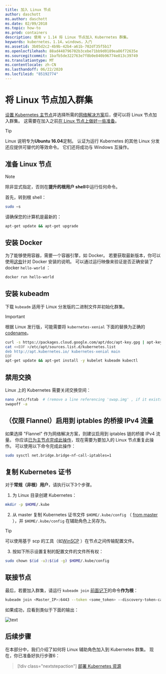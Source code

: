 ```yaml
---
title: 加入 Linux 节点
author: daschott
ms.author: daschott
ms.date: 02/09/2018
ms.topic: how-to
ms.prod: containers
description: 使用 v 1.14 将 Linux 节点加入 Kubernetes 群集。
keywords: kubernetes，1.14，windows，入门
ms.assetid: 3b05d2c2-4b9b-42b4-a61b-702df35f5b17
ms.openlocfilehash: 88ad448796702b3cebe71bb9d0189ea86f72635e
ms.sourcegitcommit: 1bafb5de322763e7f8b0e840b96774e813c39749
ms.translationtype: MT
ms.contentlocale: zh-CN
ms.lasthandoff: 06/22/2020
ms.locfileid: "85192774"
---
```

# <a name="joining-linux-nodes-to-a-cluster"></a>将 Linux 节点加入群集

[设置 Kubernetes 主节点](creating-a-linux-master.md)并选择所需的[网络解决方案](network-topologies.md)后，便可以将 Linux 节点加入群集。 这需要在加入之前[在 Linux 节点上做好一些准备](joining-linux-workers.md#preparing-a-linux-node)。
> [!tip]
> Linux 说明专为**Ubuntu 16.04**定制。 认证为运行 Kubernetes 的其他 Linux 分发还应提供可替代的等效命令。 它们还将成功与 Windows 互操作。

## <a name="preparing-a-linux-node"></a>准备 Linux 节点

> [!NOTE]
> 除非显式指定，否则在**提升的根用户 shell**中运行任何命令。

首先，转到根 shell：

```bash
sudo –s
```

请确保您的计算机是最新的：

```bash
apt-get update && apt-get upgrade
```

## <a name="install-docker"></a>安装 Docker

为了能够使用容器，需要一个容器引擎，如 Docker。 若要获取最新版本，你可以使用[这些](https://docs.docker.com/install/linux/docker-ce/ubuntu/)针对 Docker 安装的说明。 可以通过运行映像来验证是否正确安装了 docker `hello-world` ：

```bash
docker run hello-world
```

## <a name="install-kubeadm"></a>安装 kubeadm

下载 `kubeadm` 适用于 Linux 分发版的二进制文件并初始化群集。

> [!Important]
> 根据 Linux 发行版，可能需要将 `kubernetes-xenial` 下面的替换为正确的[codename](https://wiki.ubuntu.com/Releases)。

``` bash
curl -s https://packages.cloud.google.com/apt/doc/apt-key.gpg | apt-key add -
cat <<EOF >/etc/apt/sources.list.d/kubernetes.list
deb http://apt.kubernetes.io/ kubernetes-xenial main
EOF
apt-get update && apt-get install -y kubelet kubeadm kubectl
```

## <a name="disable-swap"></a>禁用交换

Linux 上的 Kubernetes 需要关闭交换空间：

``` bash
nano /etc/fstab  # (remove a line referencing 'swap.img' , if it exists)
swapoff -a
```

## <a name="flannel-only-enable-bridged-ipv4-traffic-to-iptables"></a>（仅限 Flannel）启用到 iptables 的桥接 IPv4 流量

如果选择 "Flannel" 作为网络解决方案，则建议启用到 iptables 链的桥接 IPv4 流量。 你应该[已为主节点完成此操作](network-topologies.md#flannel-in-host-gateway-mode)，现在需要为要加入的 Linux 节点重复此操作。 可以使用以下命令完成此操作：

``` bash
sudo sysctl net.bridge.bridge-nf-call-iptables=1
```

## <a name="copy-kubernetes-certificate"></a>复制 Kubernetes 证书

对于**常规（非根）用户**，请执行以下3个步骤。

1. 为 Linux 目录创建 Kubernetes：

```bash
mkdir -p $HOME/.kube
```

2. 从 master 复制 Kubernetes 证书文件 `$HOME/.kube/config` （ [from master](./creating-a-linux-master.md#collect-cluster-information) ），并 `$HOME/.kube/config` 在辅助角色上另存为。

> [!tip]
> 可以使用基于 scp 的工具（如[WinSCP](https://winscp.net/eng/download.php) ）在节点之间传输配置文件。

3. 按如下所示设置复制的配置文件的文件所有权：

``` bash
sudo chown $(id -u):$(id -g) $HOME/.kube/config
```

## <a name="joining-node"></a>联接节点

最后，若要加入群集，请运行 `kubeadm join` [前面记下](./creating-a-linux-master.md#initialize-master)的命令**作为根**：

```bash
kubeadm join <Master_IP>:6443 --token <some_token> --discovery-token-ca-cert-hash <some_hash>
```

如果成功，应看到类似于下面的输出：

![text](./media/node-join.png)

## <a name="next-steps"></a>后续步骤

在本部分中，我们介绍了如何将 Linux 辅助角色加入到 Kubernetes 群集。 现在，你已准备好执行步骤6：
> [!div class="nextstepaction"]
> [部署 Kubernetes 资源](./deploying-resources.md)